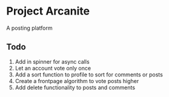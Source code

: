 # Project Arcanite

A posting platform

## Todo

1. Add in spinner for async calls
2. Let an account vote only once
3. Add a sort function to profile to sort for comments or posts
4. Create a frontpage algorithm to vote posts higher
5. Add delete functionality to posts and comments
